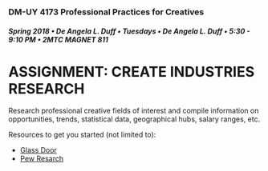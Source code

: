 ### DM-UY 4173 Professional Practices for Creatives
##### Spring 2018 • De Angela L. Duff • Tuesdays • De Angela L. Duff • 5:30 - 9:10 PM • 2MTC MAGNET 811

# ASSIGNMENT: CREATE INDUSTRIES RESEARCH

Research professional creative fields of interest and compile information on opportunities, trends, statistical data, geographical hubs, salary ranges, etc.

Resources to get you started (not limited to):
* [Glass Door](http://glassdoor.com)
* [Pew Resarch](http://www.pewresearch.org/)

